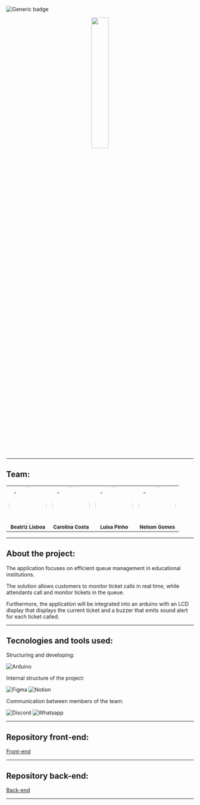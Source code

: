 ![Generic badge](https://img.shields.io/badge/status-progress-133e1a)

<div align="center">
<img src="https://github.com/carolinacosta4/NextIn/blob/main/src/assets/logo.png" width="30%">
</div>

<hr>

## Team:

<table align="center">
    <tr>
        <td align="center">
        <img style="border-radius: 50%; width="100px;"" src="https://avatars.githubusercontent.com/u/99557581?v=4" width="100px;"><br>
        <sub>
        <b>Beatriz Lisboa</br>
        </td>
	<td align="center">
        <img style="border-radius: 50%; width="100px;"" src="https://avatars.githubusercontent.com/u/115319284?s=400" width="100px;"><br>
        <sub>
        <b>Carolina Costa</br>
        </td>
        <td align="center">
        <img style="border-radius: 50%; width="100px;"" src="https://avatars.githubusercontent.com/u/115488248?v=4" width="100px;"><br>
        <sub>
        <b>Luisa Pinho</br>
        </td>
        <td align="center">
        <img style="border-radius: 50%; width="100px;"" src="https://avatars.githubusercontent.com/u/115488710?v=4" width="100px;"><br>
        <sub>
        <b>Nelson Gomes</br>
        </td>
    </tr>
</table>

<hr>

## About the project:

The application focuses on efficient queue management in educational institutions. 

The solution allows customers to monitor ticket calls in real time, while attendants call and monitor tickets in the queue. 

Furthermore, the application will be integrated into an arduino with an LCD display that displays the current ticket and a buzzer that emits sound alert for each ticket called.

<hr>


## Tecnologies and tools used:

Structuring and developing:

![Arduino](https://img.shields.io/badge/Arduino-00878F?logo=arduino&logoColor=fff&style=plastic)

Internal structure of the project:

![Figma](https://img.shields.io/badge/figma-%23F24E1E.svg?style=for-the-badge&logo=figma&logoColor=white)
![Notion](https://img.shields.io/badge/Notion-000000?style=for-the-badge&logo=notion&logoColor=white)

Communication between members of the team:

![Discord](https://img.shields.io/badge/Discord-7289DA?style=for-the-badge&logo=discord&logoColor=white)
![Whatsapp](https://img.shields.io/badge/WhatsApp-25D366?style=for-the-badge&logo=whatsapp&logoColor=white)

<hr>


## Repository front-end:

[Front-end](https://github.com/carolinacosta4/NextIn)

<hr>

## Repository back-end:

[Back-end](https://github.com/carolinacosta4/NextIn-Back-End)

<hr>
